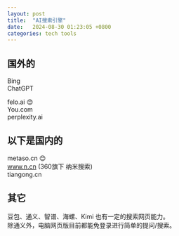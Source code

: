 ```yaml
---
layout: post
title:  "AI搜索引擎"
date:   2024-08-30 01:23:05 +0800
categories: tech tools
---  
```


## 国外的  
Bing  
ChatGPT  

felo.ai 😊  
You.com  
perplexity.ai  


## 以下是国内的  

metaso.cn 😊  
www.n.cn (360旗下 纳米搜索)  
tiangong.cn  

## 其它  

豆包、通义、智谱、海螺、Kimi 也有一定的搜索网页能力。  
除通义外，电脑网页版目前都能免登录进行简单的提问/搜索。  
